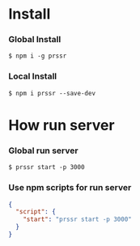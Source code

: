# Install

### Global Install
```
$ npm i -g prssr
```

### Local Install
```
$ npm i prssr --save-dev
```

# How run server

### Global run server
```
$ prssr start -p 3000
```

### Use npm scripts for run server
```json
{
  "script": {
    "start": "prssr start -p 3000"
  }
}
```
